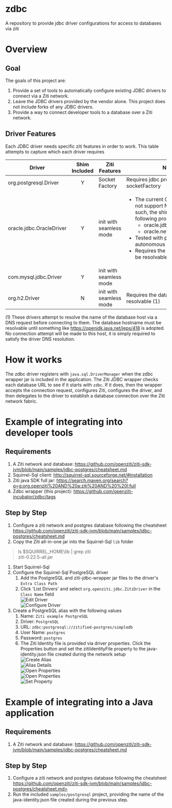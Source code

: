 # zdbc
A repository to provide jdbc driver configurations for access to databases via ziti

# Overview
## Goal
The goals of this project are:

1.  Provide a set of tools to automatically configure existing JDBC drivers to connect via a Ziti network.
1.  Leave the JDBC drivers provided by the vendor alone.  This project does not include forks of any JDBC drivers.
1.  Provide a way to connect developer tools to a database over a Ziti network.

## Driver Features
Each JDBC driver needs specific ziti features in order to work.  This table attempts to capture which each driver requires

| Driver | Shim Included | Ziti Features | Notes |
| ------ | :------------:| ------------- | ----- |
| org.postgresql.Driver | Y | Socket Factory | Requires jdbc property socketFactory |
| oracle.jdbc.OracleDriver | Y | init with seamless mode | <ul><li>The current Oracle shim does not support NIO or OOB. As such, the shim will set the following property values <ul><li>oracle.jdbc.javaNetNio=false</li><li>oracle.net.disableOob=false</li></ul></li><li>Tested with public and private autonomous databases</li><li>Requires the database host to be resolvable (1)</li></ul> |
| com.mysql.jdbc.Driver | Y | init with seamless mode | |
| org.h2.Driver | N | init with seamless mode | Requires the database host to be resolvable (1) |

(1) These drivers attempt to resolve the name of the database host via a DNS request before connecting to them. The database hostname must be resolvable until something like <https://openjdk.java.net/jeps/418> is adopted. No connection attempt will be made to this host, it is simply required to satisfy the driver DNS resolution.

# How it works
The zdbc driver registers with `java.sql.DriverManager` when the zdbc wrapper jar is included in the application.  The Ziti JDBC wrapper checks each database URL to see if it starts with `zdbc`.  If it does, then the wrapper accepts the connection request, configures Ziti,  configures the driver,  and then delegates to the driver to establish a database connection over the Ziti network fabric.

# Example of integrating into developer tools
## Requirements
1.  A Ziti network and database: <https://github.com/openziti/ziti-sdk-jvm/blob/main/samples/jdbc-postgres/cheatsheet.md> 
1.  Squirrel-Sql client: http://squirrel-sql.sourceforge.net/#installation
1.  Ziti java SDK full jar: <https://search.maven.org/search?q=g:org.openziti%20AND%20a:ziti%20AND%20%20l:full>
1.  Zdbc wrapper (this project): <https://github.com/openziti-incubator/zdbc/tags>

## Step by Step
1.  Configure a ziti network and postgres database following the cheatsheet <https://github.com/openziti/ziti-sdk-jvm/blob/main/samples/jdbc-postgres/cheatsheet.md> 
1.  Copy the Ziti all-in-one jar into the Squirrel-Sql `lib` folder

> ls $SQUIRREL_HOME\lib | grep ziti <br>
  ziti-0.22.5-all.jar

1.  Start Squirrel-Sql
1.  Configure the Squirrel-Sql PostgreSQL driver
    1. Add the PostgreSQL and ziti-jdbc-wrapper jar files to the driver's `Extra Class Path`
    1. Click 'List Drivers' and select `org.openziti.jdbc.ZitiDriver` in the `Class Name` field
    <br>![Edit Driver](/images/Driver-Edit.png)
    <br>![Configure Driver](/images/Driver-Details.png)
1.  Create a PostgreSQL alias with the following values
    1. Name: `Ziti example PostgreSQL`
    1. Driver: `PostgreSQL`
    1. URL: `zdbc:postgresql://zitified-postgres/simpledb`
    1. User Name: `postgres`
    1. Password: `postgres`
    1. The Ziti Identity file is provided via driver properties.   Click the Properties button and set the zitiIdentityFile property to the java-identity.json file created during the network setup
    <br>![Create Alias](/images/Alias-Create.png)
    <br>![Alias Details](/images/Alias-Details.png)
    <br>![Open Properties](/images/Alias-OpenProps.png)
    <br>![Open Properties](/images/Alias-SelectProps.png)
    <br>![Set Property](/images/Alias-SetProp.png)

# Example of integrating into a Java application
## Requirements
1.  A Ziti network and database: <https://github.com/openziti/ziti-sdk-jvm/blob/main/samples/jdbc-postgres/cheatsheet.md> 

## Step by Step
1.  Configure a ziti network and postgres database following the cheatsheet https://github.com/openziti/ziti-sdk-jvm/blob/main/samples/jdbc-postgres/cheatsheet.md>
1.  Run the included `samples/postgresql` project, providing the name of the java-identity.json file created during the previous step.